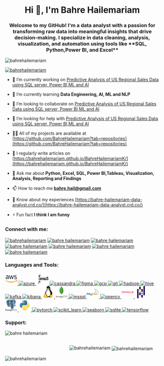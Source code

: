 <h1 align="center">Hi 👋, I'm Bahre Hailemariam</h1>
<h3 align="center">Welcome to my GitHub! I'm a data analyst with a passion for transforming raw data into meaningful insights that drive decision-making. I specialize in data cleaning, analysis, visualization, and automation using tools like **SQL, Python,Power BI, and Excel**</h3>

<p align="left"> <img src="https://komarev.com/ghpvc/?username=bahrehailemariam&label=Profile%20views&color=0e75b6&style=flat" alt="bahrehailemariam" /> </p>

<p align="left"> <a href="https://github.com/ryo-ma/github-profile-trophy"><img src="https://github-profile-trophy.vercel.app/?username=bahrehailemariam" alt="bahrehailemariam" /></a> </p>

- 🔭 I’m currently working on [Predictive Analysis of US Regional Sales Data using SQL server, Power BI,ML and AI](https://github.com/BahreHailemariam/Sales_Data_Analysis_using-_Power_BI)

- 🌱 I’m currently learning **Data Engineering, AI, ML and NLP**

- 👯 I’m looking to collaborate on [Predictive Analysis of US Regional Sales Data using SQL server, Power BI,ML and AI](https://github.com/BahreHailemariam/Sales_Data_Analysis_using-_Power_BI)

- 🤝 I’m looking for help with [Predictive Analysis of US Regional Sales Data using SQL server, Power BI,ML and AI](https://github.com/BahreHailemariam/Sales_Data_Analysis_using-_Power_BI)

- 👨‍💻 All of my projects are available at [https://github.com/BahreHailemariam?tab=repositories](https://github.com/BahreHailemariam?tab=repositories)

- 📝 I regularly write articles on [https://bahrehailemariam.github.io/BahreHailemariamK/](https://bahrehailemariam.github.io/BahreHailemariamK/)

- 💬 Ask me about **Python, Excel, SQL, Power BI,Tableau, Visualization, Analysis, Reporting and Findings**

- 📫 How to reach me **bahre.hail@gmail.com**

- 📄 Know about my experiences [https://bahre-hailemariam-data-analyst.crd.co/](https://bahre-hailemariam-data-analyst.crd.co/)

- ⚡ Fun fact **I think I am funny**

<h3 align="left">Connect with me:</h3>
<p align="left">
<a href="https://linkedin.com/in/bahrehailemariam" target="blank"><img align="center" src="https://raw.githubusercontent.com/rahuldkjain/github-profile-readme-generator/master/src/images/icons/Social/linked-in-alt.svg" alt="bahrehailemariam" height="30" width="40" /></a>
<a href="https://kaggle.com/bahre hailemariam" target="blank"><img align="center" src="https://raw.githubusercontent.com/rahuldkjain/github-profile-readme-generator/master/src/images/icons/Social/kaggle.svg" alt="bahre hailemariam" height="30" width="40" /></a>
<a href="https://fb.com/bahre hailemariam" target="blank"><img align="center" src="https://raw.githubusercontent.com/rahuldkjain/github-profile-readme-generator/master/src/images/icons/Social/facebook.svg" alt="bahre hailemariam" height="30" width="40" /></a>
<a href="https://instagram.com/bahre hailemariam" target="blank"><img align="center" src="https://raw.githubusercontent.com/rahuldkjain/github-profile-readme-generator/master/src/images/icons/Social/instagram.svg" alt="bahre hailemariam" height="30" width="40" /></a>
<a href="https://codeforces.com/profile/bahre hailemariam" target="blank"><img align="center" src="https://raw.githubusercontent.com/rahuldkjain/github-profile-readme-generator/master/src/images/icons/Social/codeforces.svg" alt="bahre hailemariam" height="30" width="40" /></a>
<a href="https://www.leetcode.com/bahre hailemariam" target="blank"><img align="center" src="https://raw.githubusercontent.com/rahuldkjain/github-profile-readme-generator/master/src/images/icons/Social/leet-code.svg" alt="bahre hailemariam" height="30" width="40" /></a>
<a href="https://www.hackerearth.com/bahre hailemariam" target="blank"><img align="center" src="https://raw.githubusercontent.com/rahuldkjain/github-profile-readme-generator/master/src/images/icons/Social/hackerearth.svg" alt="bahre hailemariam" height="30" width="40" /></a>
</p>

<h3 align="left">Languages and Tools:</h3>
<p align="left"> <a href="https://aws.amazon.com" target="_blank" rel="noreferrer"> <img src="https://raw.githubusercontent.com/devicons/devicon/master/icons/amazonwebservices/amazonwebservices-original-wordmark.svg" alt="aws" width="40" height="40"/> </a> <a href="https://azure.microsoft.com/en-in/" target="_blank" rel="noreferrer"> <img src="https://www.vectorlogo.zone/logos/microsoft_azure/microsoft_azure-icon.svg" alt="azure" width="40" height="40"/> </a> <a href="https://canvasjs.com" target="_blank" rel="noreferrer"> <img src="https://raw.githubusercontent.com/Hardik0307/Hardik0307/master/assets/canvasjs-charts.svg" alt="canvasjs" width="40" height="40"/> </a> <a href="https://cassandra.apache.org/" target="_blank" rel="noreferrer"> <img src="https://www.vectorlogo.zone/logos/apache_cassandra/apache_cassandra-icon.svg" alt="cassandra" width="40" height="40"/> </a> <a href="https://www.figma.com/" target="_blank" rel="noreferrer"> <img src="https://www.vectorlogo.zone/logos/figma/figma-icon.svg" alt="figma" width="40" height="40"/> </a> <a href="https://cloud.google.com" target="_blank" rel="noreferrer"> <img src="https://www.vectorlogo.zone/logos/google_cloud/google_cloud-icon.svg" alt="gcp" width="40" height="40"/> </a> <a href="https://git-scm.com/" target="_blank" rel="noreferrer"> <img src="https://www.vectorlogo.zone/logos/git-scm/git-scm-icon.svg" alt="git" width="40" height="40"/> </a> <a href="https://hadoop.apache.org/" target="_blank" rel="noreferrer"> <img src="https://www.vectorlogo.zone/logos/apache_hadoop/apache_hadoop-icon.svg" alt="hadoop" width="40" height="40"/> </a> <a href="https://hive.apache.org/" target="_blank" rel="noreferrer"> <img src="https://www.vectorlogo.zone/logos/apache_hive/apache_hive-icon.svg" alt="hive" width="40" height="40"/> </a> <a href="https://kafka.apache.org/" target="_blank" rel="noreferrer"> <img src="https://www.vectorlogo.zone/logos/apache_kafka/apache_kafka-icon.svg" alt="kafka" width="40" height="40"/> </a> <a href="https://www.elastic.co/kibana" target="_blank" rel="noreferrer"> <img src="https://www.vectorlogo.zone/logos/elasticco_kibana/elasticco_kibana-icon.svg" alt="kibana" width="40" height="40"/> </a> <a href="https://www.linux.org/" target="_blank" rel="noreferrer"> <img src="https://raw.githubusercontent.com/devicons/devicon/master/icons/linux/linux-original.svg" alt="linux" width="40" height="40"/> </a> <a href="https://www.mongodb.com/" target="_blank" rel="noreferrer"> <img src="https://raw.githubusercontent.com/devicons/devicon/master/icons/mongodb/mongodb-original-wordmark.svg" alt="mongodb" width="40" height="40"/> </a> <a href="https://www.microsoft.com/en-us/sql-server" target="_blank" rel="noreferrer"> <img src="https://www.svgrepo.com/show/303229/microsoft-sql-server-logo.svg" alt="mssql" width="40" height="40"/> </a> <a href="https://www.mysql.com/" target="_blank" rel="noreferrer"> <img src="https://raw.githubusercontent.com/devicons/devicon/master/icons/mysql/mysql-original-wordmark.svg" alt="mysql" width="40" height="40"/> </a> <a href="https://opencv.org/" target="_blank" rel="noreferrer"> <img src="https://www.vectorlogo.zone/logos/opencv/opencv-icon.svg" alt="opencv" width="40" height="40"/> </a> <a href="https://www.oracle.com/" target="_blank" rel="noreferrer"> <img src="https://raw.githubusercontent.com/devicons/devicon/master/icons/oracle/oracle-original.svg" alt="oracle" width="40" height="40"/> </a> <a href="https://pandas.pydata.org/" target="_blank" rel="noreferrer"> <img src="https://raw.githubusercontent.com/devicons/devicon/2ae2a900d2f041da66e950e4d48052658d850630/icons/pandas/pandas-original.svg" alt="pandas" width="40" height="40"/> </a> <a href="https://www.postgresql.org" target="_blank" rel="noreferrer"> <img src="https://raw.githubusercontent.com/devicons/devicon/master/icons/postgresql/postgresql-original-wordmark.svg" alt="postgresql" width="40" height="40"/> </a> <a href="https://www.python.org" target="_blank" rel="noreferrer"> <img src="https://raw.githubusercontent.com/devicons/devicon/master/icons/python/python-original.svg" alt="python" width="40" height="40"/> </a> <a href="https://pytorch.org/" target="_blank" rel="noreferrer"> <img src="https://www.vectorlogo.zone/logos/pytorch/pytorch-icon.svg" alt="pytorch" width="40" height="40"/> </a> <a href="https://scikit-learn.org/" target="_blank" rel="noreferrer"> <img src="https://upload.wikimedia.org/wikipedia/commons/0/05/Scikit_learn_logo_small.svg" alt="scikit_learn" width="40" height="40"/> </a> <a href="https://seaborn.pydata.org/" target="_blank" rel="noreferrer"> <img src="https://seaborn.pydata.org/_images/logo-mark-lightbg.svg" alt="seaborn" width="40" height="40"/> </a> <a href="https://www.sqlite.org/" target="_blank" rel="noreferrer"> <img src="https://www.vectorlogo.zone/logos/sqlite/sqlite-icon.svg" alt="sqlite" width="40" height="40"/> </a> <a href="https://www.tensorflow.org" target="_blank" rel="noreferrer"> <img src="https://www.vectorlogo.zone/logos/tensorflow/tensorflow-icon.svg" alt="tensorflow" width="40" height="40"/> </a> </p>

<h3 align="left">Support:</h3>
<p><a href="https://www.buymeacoffee.com/bahre hailemariam"> <img align="left" src="https://cdn.buymeacoffee.com/buttons/v2/default-yellow.png" height="50" width="210" alt="bahre hailemariam" /></a></p><br><br>

<p><img align="left" src="https://github-readme-stats.vercel.app/api/top-langs?username=bahrehailemariam&show_icons=true&locale=en&layout=compact" alt="bahrehailemariam" /></p>

<p>&nbsp;<img align="center" src="https://github-readme-stats.vercel.app/api?username=bahrehailemariam&show_icons=true&locale=en" alt="bahrehailemariam" /></p>

<p><img align="center" src="https://github-readme-streak-stats.herokuapp.com/?user=bahrehailemariam&" alt="bahrehailemariam" /></p>
